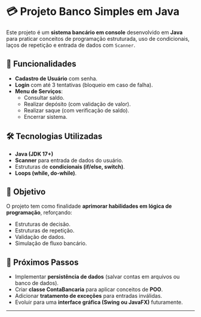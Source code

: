 # 💳 Projeto Banco Simples em Java

Este projeto é um **sistema bancário em console** desenvolvido em **Java** para praticar conceitos de programação estruturada, uso de condicionais, laços de repetição e entrada de dados com `Scanner`.

## 🚀 Funcionalidades

- **Cadastro de Usuário** com senha.
- **Login** com até 3 tentativas (bloqueio em caso de falha).
- **Menu de Serviços**:
  - Consultar saldo.
  - Realizar depósito (com validação de valor).
  - Realizar saque (com verificação de saldo).
  - Encerrar sistema.

## 🛠️ Tecnologias Utilizadas
- **Java (JDK 17+)**
- **Scanner** para entrada de dados do usuário.
- Estruturas de **condicionais (if/else, switch)**.
- **Loops (while, do-while)**.

## 🎯 Objetivo
O projeto tem como finalidade **aprimorar habilidades em lógica de programação**, reforçando:
- Estruturas de decisão.
- Estruturas de repetição.
- Validação de dados.
- Simulação de fluxo bancário.

## 📌 Próximos Passos
- Implementar **persistência de dados** (salvar contas em arquivos ou banco de dados).
- Criar **classe ContaBancaria** para aplicar conceitos de **POO**.
- Adicionar **tratamento de exceções** para entradas inválidas.
- Evoluir para uma **interface gráfica (Swing ou JavaFX)** futuramente.

---
